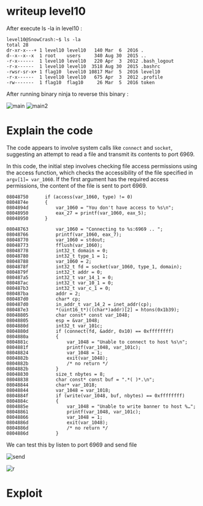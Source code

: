 # writeup level10


After execute ls -la in level10 :

```
level10@SnowCrash:~$ ls -la
total 28
dr-xr-x---+ 1 level10 level10   140 Mar  6  2016 .
d--x--x--x  1 root    users     340 Aug 30  2015 ..
-r-x------  1 level10 level10   220 Apr  3  2012 .bash_logout
-r-x------  1 level10 level10  3518 Aug 30  2015 .bashrc
-rwsr-sr-x+ 1 flag10  level10 10817 Mar  5  2016 level10
-r-x------  1 level10 level10   675 Apr  3  2012 .profile
-rw-------  1 flag10  flag10     26 Mar  5  2016 token
```




After running binary ninja to reverse this binary :

![main](https://cdn.discordapp.com/attachments/1015186220227231825/1148990230909689946/image.png)
![main2](https://cdn.discordapp.com/attachments/1015186220227231825/1148990437391077406/image.png)


# Explain the code

The code appears to involve system calls like `connect` and `socket`, suggesting an attempt to read a file and transmit its contents to port 6969.

In this code, the initial step involves checking file access permissions using the access function, which checks the accessibility of the file specified in `argv[1]= var_1060`. If the first argument has the required access permissions, the content of the file is sent to port 6969.

```
08048750      if (access(var_1060, type) != 0)
0804874e      {
0804894d          var_1060 = "You don't have access to %s\n";
08048950          eax_27 = printf(var_1060, eax_5);
08048950      }
```

```
08048763          var_1060 = "Connecting to %s:6969 .. ";
08048766          printf(var_1060, eax_7);
08048770          var_1060 = stdout;
08048773          fflush(var_1060);
08048778          int32_t domain = 0;
08048780          int32_t type_1 = 1;
08048788          var_1060 = 2;
0804878f          int32_t fd = socket(var_1060, type_1, domain);
0804879f          int32_t addr = 0;
080487a5          int32_t var_14_1 = 0;
080487ac          int32_t var_10_1 = 0;
080487b3          int32_t var_c_1 = 0;
080487ba          addr = 2;
080487d0          char* cp;
080487d0          in_addr_t var_14_2 = inet_addr(cp);
080487e3          *(uint16_t*)((char*)addr)[2] = htons(0x1b39);
08048805          char const* const var_1048;
08048805          esp = &var_1048;
0804880d          int32_t var_101c;
0804880d          if (connect(fd, &addr, 0x10) == 0xffffffff)
0804880a          {
0804881c              var_1048 = "Unable to connect to host %s\n";
0804881f              printf(var_1048, var_101c);
08048824              var_1048 = 1;
0804882b              exit(var_1048);
0804882b              /* no return */
0804882b          }
08048830          size_t nbytes = 8;
08048838          char const* const buf = ".*( )*.\n";
08048844          char* var_1018;
08048844          var_1048 = var_1018;
0804884f          if (write(var_1048, buf, nbytes) == 0xffffffff)
0804884c          {
0804885e              var_1048 = "Unable to write banner to host %…";
08048861              printf(var_1048, var_101c);
08048866              var_1048 = 1;
0804886d              exit(var_1048);
0804886d              /* no return */
0804886d          }
```

We can test this by listen to port 6969  and send file 


![send](https://cdn.discordapp.com/attachments/1015186220227231825/1149020868383604806/image.png)

![r](https://cdn.discordapp.com/attachments/1015186220227231825/1149020867939016724/image.png)


# Exploit

